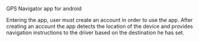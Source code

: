 GPS Navigator app for android

Entering the app, user must create an account in order to use the app. After creating an account the app detects the location of the device and provides navigation instructions to the driver based on the destination he has set. 
